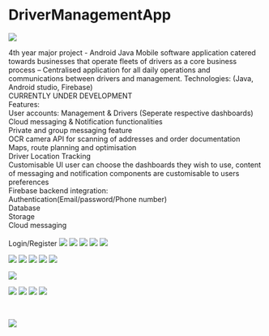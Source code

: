 # DriverManagementApp
 ![](images/logosky.png)
 
4th year major project -  Android Java Mobile software application catered towards businesses that operate fleets of drivers as a core business process – Centralised application for all daily operations and communications between drivers and management.
Technologies:
(Java, Android studio, Firebase)
<br/>
CURRENTLY UNDER DEVELOPMENT
<br/>
Features:<br/>
User accounts: Management & Drivers (Seperate respective dashboards)<br/>
Cloud messaging & Notification functionalities<br/>
Private and group messaging feature<br/>
OCR camera API for scanning of addresses and order documentation<br/>
Maps, route planning and optimisation<br/>
Driver Location Tracking<br/>
Customisable UI user can choose the dashboards they wish to use, content of messaging and notification components are customisable to users preferences<br/>
Firebase backend integration:<br/> 
  Authentication(Email/password/Phone number)<br/> 
  Database<br/>
  Storage<br/>
  Cloud messaging<br/>
  <br/>
  Login/Register
  ![](readmeimages/login1.png)
  ![](readmeimages/register1.png)
  ![](readmeimages/register2.png)
  ![](readmeimages/phoneverification.png)
  ![](readmeimages/verify2.png)
  <br/>
 
  ![](readmeimages/login.png)
  ![](readmeimages/groups.png)
  ![](readmeimages/groupchat.png)
  ![](readmeimages/creategroup.png)
  ![](readmeimages/groupchatmessage.png)
  <br/>
 
  ![](images/userprofile.png)
  <br/>
 
  ![](readmeimages/dash1.png)
  ![](readmeimages/dash2.png)
  ![](readmeimages/dash3.png)
  ![](readmeimages/driverdash.png)

  <br/>
  
  ![](images/design.png)
  
